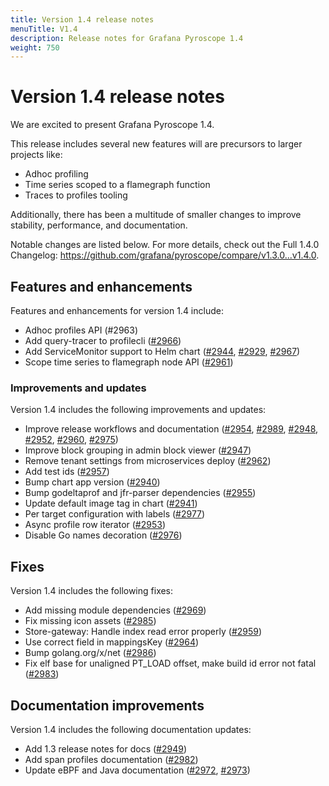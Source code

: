 ```yaml
---
title: Version 1.4 release notes
menuTitle: V1.4
description: Release notes for Grafana Pyroscope 1.4
weight: 750
---
```


# Version 1.4 release notes

We are excited to present Grafana Pyroscope 1.4.

This release includes several new features will are precursors to larger projects like:

* Adhoc profiling
* Time series scoped to a flamegraph function
* Traces to profiles tooling

Additionally, there has been a multitude of smaller changes to improve stability, performance, and documentation.

Notable changes are listed below. For more details, check out the Full 1.4.0 Changelog: https://github.com/grafana/pyroscope/compare/v1.3.0...v1.4.0.

## Features and enhancements

Features and enhancements for version 1.4 include:

* Adhoc profiles API (#2963)
* Add query-tracer to profilecli ([#2966](https://github.com/grafana/pyroscope/pull/2966))
* Add ServiceMonitor support to Helm chart ([#2944](https://github.com/grafana/pyroscope/pull/2944), [#2929](https://github.com/grafana/pyroscope/pull/2929), [#2967](https://github.com/grafana/pyroscope/pull/2967))
* Scope time series to flamegraph node API ([#2961](https://github.com/grafana/pyroscope/pull/2961))

### Improvements and updates

Version 1.4 includes the following improvements and updates:

* Improve release workflows and documentation ([#2954](https://github.com/grafana/pyroscope/pull/2954), [#2989](https://github.com/grafana/pyroscope/pull/2989), [#2948](https://github.com/grafana/pyroscope/pull/2948), [#2952](https://github.com/grafana/pyroscope/pull/2952), [#2960](https://github.com/grafana/pyroscope/pull/2960), [#2975](https://github.com/grafana/pyroscope/pull/2975))
* Improve block grouping in admin block viewer ([#2947](https://github.com/grafana/pyroscope/pull/2947))
* Remove tenant settings from microservices deploy ([#2962](https://github.com/grafana/pyroscope/pull/2962))
* Add test ids ([#2957](https://github.com/grafana/pyroscope/pull/2957))
* Bump chart app version ([#2940](https://github.com/grafana/pyroscope/pull/2940))
* Bump godeltaprof and jfr-parser dependencies ([#2955](https://github.com/grafana/pyroscope/pull/2955))
* Update default image tag in chart ([#2941](https://github.com/grafana/pyroscope/pull/2941))
* Per target configuration with labels ([#2977](https://github.com/grafana/pyroscope/pull/2977))
* Async profile row iterator ([#2953](https://github.com/grafana/pyroscope/pull/2953))
* Disable Go names decoration ([#2976](https://github.com/grafana/pyroscope/pull/2976))

## Fixes

Version 1.4 includes the following fixes:

* Add missing module dependencies ([#2969](https://github.com/grafana/pyroscope/pull/2969))
* Fix missing icon assets ([#2985](https://github.com/grafana/pyroscope/pull/2985))
* Store-gateway: Handle index read error properly ([#2959](https://github.com/grafana/pyroscope/pull/2959))
* Use correct field in mappingsKey ([#2964](https://github.com/grafana/pyroscope/pull/2964))
* Bump golang.org/x/net ([#2986](https://github.com/grafana/pyroscope/pull/2986))
* Fix elf base for unaligned PT_LOAD offset, make build id error not fatal ([#2983](https://github.com/grafana/pyroscope/pull/2983))

## Documentation improvements

Version 1.4 includes the following documentation updates:

* Add 1.3 release notes for docs ([#2949](https://github.com/grafana/pyroscope/pull/2949))
* Add span profiles documentation ([#2982](https://github.com/grafana/pyroscope/pull/2982))
* Update eBPF and Java documentation ([#2972](https://github.com/grafana/pyroscope/pull/2972), [#2973](https://github.com/grafana/pyroscope/pull/2973))

